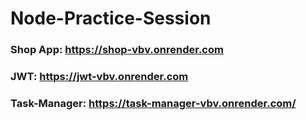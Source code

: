 # Node-Practice-Session

### Shop App: https://shop-vbv.onrender.com

### JWT: https://jwt-vbv.onrender.com

### Task-Manager: https://task-manager-vbv.onrender.com/
